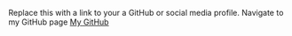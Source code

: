 Replace this with a link to your a GitHub or social media profile.
Navigate to my GitHub page
[My GitHub](http://github.com)
